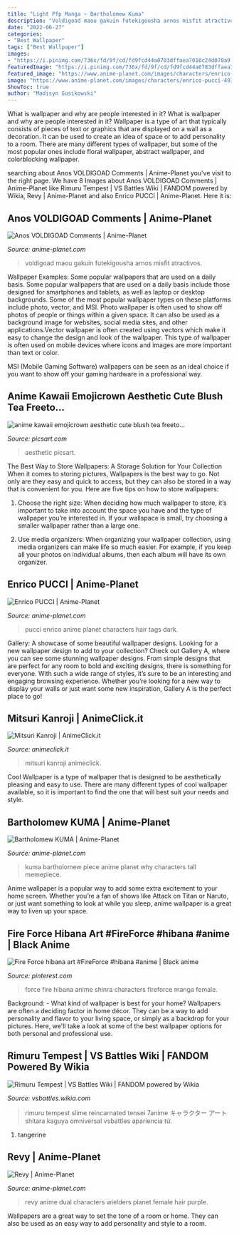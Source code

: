 ```yaml
---
title: "Light Pfp Manga ~ Bartholomew Kuma"
description: "Voldigoad maou gakuin futekigousha arnos misfit atractivos"
date: "2022-06-27"
categories:
- "Best Wallpaper"
tags: ["Best Wallpaper"]
images:
- "https://i.pinimg.com/736x/fd/9f/cd/fd9fcd44a0783dffaea7010c24d078a9.jpg"
featuredImage: "https://i.pinimg.com/736x/fd/9f/cd/fd9fcd44a0783dffaea7010c24d078a9.jpg"
featured_image: "https://www.anime-planet.com/images/characters/enrico-pucci-49129.jpg"
image: "https://www.anime-planet.com/images/characters/enrico-pucci-49129.jpg"
ShowToc: true
author: "Madisyn Gusikowski"
---
```



What is wallpaper and why are people interested in it?
What is wallpaper and why are people interested in it?
Wallpaper is a type of art that typically consists of pieces of text or graphics that are displayed on a wall as a decoration. It can be used to create an idea of space or to add personality to a room. There are many different types of wallpaper, but some of the most popular ones include floral wallpaper, abstract wallpaper, and colorblocking wallpaper.

	

		
searching about Anos VOLDIGOAD Comments | Anime-Planet you've visit to the right page. We have 8 Images about Anos VOLDIGOAD Comments | Anime-Planet like Rimuru Tempest | VS Battles Wiki | FANDOM powered by Wikia, Revy | Anime-Planet and also Enrico PUCCI | Anime-Planet. Here it is:
		
    
## Anos VOLDIGOAD Comments | Anime-Planet

<img loading=lazy src="https://www.anime-planet.com/images/characters/arnos-voltegourde-165487.jpg?t=1594521810" onerror="this.onerror=null;this.src='https://tse4.mm.bing.net/th?id=OIP.Pi9TwbXlZgnAEKlqezLO1QAAAA&amp;pid=15.1';" alt="Anos VOLDIGOAD Comments | Anime-Planet">

_Source: anime-planet.com_

>voldigoad maou gakuin futekigousha arnos misfit atractivos. 

	

Wallpaper Examples: Some popular wallpapers that are used on a daily basis.
Some popular wallpapers that are used on a daily basis include those designed for smartphones and tablets, as well as laptop or desktop backgrounds. Some of the most popular wallpaper types on these platforms include photo, vector, and MSI. 
Photo wallpaper is often used to show off photos of people or things within a given space. It can also be used as a background image for websites, social media sites, and other applications.Vector wallpaper is often created using vectors which make it easy to change the design and look of the wallpaper. This type of wallpaper is often used on mobile devices where icons and images are more important than text or color. 

MSI (Mobile Gaming Software) wallpapers can be seen as an ideal choice if you want to show off your gaming hardware in a professional way.

    
## Anime Kawaii Emojicrown Aesthetic Cute Blush Tea Freeto...

<img loading=lazy src="http://cdn130.picsart.com/305532484228211.png" onerror="this.onerror=null;this.src='https://tse3.mm.bing.net/th?id=OIP.wpBj5rWmDQ_qyt1ilPLeUwAAAA&amp;pid=15.1';" alt="anime kawaii emojicrown aesthetic cute blush tea freeto...">

_Source: picsart.com_

>aesthetic picsart. 

	

The Best Way to Store Wallpapers: A Storage Solution for Your Collection
When it comes to storing pictures, Wallpapers is the best way to go. Not only are they easy and quick to access, but they can also be stored in a way that is convenient for you. Here are five tips on how to store wallpapers:
1) Choose the right size: When deciding how much wallpaper to store, it’s important to take into account the space you have and the type of wallpaper you’re interested in. If your wallspace is small, try choosing a smaller wallpaper rather than a large one.

2) Use media organizers: When organizing your wallpaper collection, using media organizers can make life so much easier. For example, if you keep all your photos on individual albums, then each album will have its own organizer.

    
## Enrico PUCCI | Anime-Planet

<img loading=lazy src="https://www.anime-planet.com/images/characters/enrico-pucci-49129.jpg" onerror="this.onerror=null;this.src='https://tse1.mm.bing.net/th?id=OIP.R2137-UCAcQiMFzQzSkElgHaKY&amp;pid=15.1';" alt="Enrico PUCCI | Anime-Planet">

_Source: anime-planet.com_

>pucci enrico anime planet characters hair tags dark. 

	

Gallery: A showcase of some beautiful wallpaper designs.
Looking for a new wallpaper design to add to your collection? Check out Gallery A, where you can see some stunning wallpaper designs. From simple designs that are perfect for any room to bold and exciting designs, there is something for everyone. With such a wide range of styles, it’s sure to be an interesting and engaging browsing experience. Whether you’re looking for a new way to display your walls or just want some new inspiration, Gallery A is the perfect place to go!





	
	
    
## Mitsuri Kanroji | AnimeClick.it

<img loading=lazy src="https://www.animeclick.it/immagini/personaggio/Mitsuri_Kanroji/gallery_original/Mitsuri_Kanroji-5d6c45d00468b.jpg" onerror="this.onerror=null;this.src='https://tse4.mm.bing.net/th?id=OIP.KXo3PT8o24juEeOAIyO_NAHaEK&amp;pid=15.1';" alt="Mitsuri Kanroji | AnimeClick.it">

_Source: animeclick.it_

>mitsuri kanroji animeclick. 

	

Cool Wallpaper is a type of wallpaper that is designed to be aesthetically pleasing and easy to use. There are many different types of cool wallpaper available, so it is important to find the one that will best suit your needs and style.

    
## Bartholomew KUMA | Anime-Planet

<img loading=lazy src="https://www.anime-planet.com/images/characters/bartholomew-kuma-969.jpg" onerror="this.onerror=null;this.src='https://tse2.mm.bing.net/th?id=OIP.ssY40MVsVMD3hyD7T4k9XgAAAA&amp;pid=15.1';" alt="Bartholomew KUMA | Anime-Planet">

_Source: anime-planet.com_

>kuma bartholomew piece anime planet why characters tall memepiece. 

	

Anime wallpaper is a popular way to add some extra excitement to your home screen. Whether you’re a fan of shows like Attack on Titan or Naruto, or just want something to look at while you sleep, anime wallpaper is a great way to liven up your space.

    
## Fire Force Hibana Art #FireForce #hibana #anime | Black Anime

<img loading=lazy src="https://i.pinimg.com/736x/fd/9f/cd/fd9fcd44a0783dffaea7010c24d078a9.jpg" onerror="this.onerror=null;this.src='https://tse4.mm.bing.net/th?id=OIP.cIQ5x-1DqDJKm1rii83QjQHaFp&amp;pid=15.1';" alt="Fire Force hibana art #FireForce #hibana #anime | Black anime">

_Source: pinterest.com_

>force fire hibana anime shinra characters fireforce manga female. 

	

Background: - What kind of wallpaper is best for your home?
Wallpapers are often a deciding factor in home décor. They can be a way to add personality and flavor to your living space, or simply as a backdrop for your pictures. Here, we'll take a look at some of the best wallpaper options for both personal and professional use.

    
## Rimuru Tempest | VS Battles Wiki | FANDOM Powered By Wikia

<img loading=lazy src="https://vignette.wikia.nocookie.net/vsbattles/images/d/d8/Rimuru_Tempest.png/revision/latest?cb=20170814033323" onerror="this.onerror=null;this.src='https://tse3.mm.bing.net/th?id=OIP.byBEOmtPW4Z5WXAicHVDXwHaMr&amp;pid=15.1';" alt="Rimuru Tempest | VS Battles Wiki | FANDOM powered by Wikia">

_Source: vsbattles.wikia.com_

>rimuru tempest slime reincarnated tensei 7anime キャラクター アート shitara kaguya omniversal vsbattles apariencia từ. 

	

1. tangerine 

    
## Revy | Anime-Planet

<img loading=lazy src="https://www.anime-planet.com/images/characters/revy-1395.jpg" onerror="this.onerror=null;this.src='https://tse1.mm.bing.net/th?id=OIP._Zil0SXE3d5xSaTLgotfPAAAAA&amp;pid=15.1';" alt="Revy | Anime-Planet">

_Source: anime-planet.com_

>revy anime dual characters wielders planet female hair purple. 

	

Wallpapers are a great way to set the tone of a room or home. They can also be used as an easy way to add personality and style to a room.

